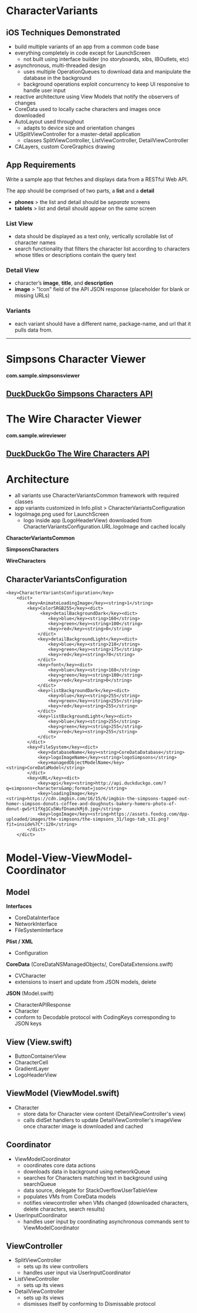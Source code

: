 # CharacterVariants

## iOS Techniques Demonstrated
- build multiple variants of an app from a common code base
- everything completely in code except for LaunchScreen
	* not built using interface builder (no storyboards, xibs, IBOutlets, etc)
- asynchronous, multi-threaded design 
	* uses multiple OperationQueues to download data and manipulate the database in the background
	* background operations exploit concurrency to keep UI responsive to handle user input
- reactive architecture using View Models that notify the observers of changes
- CoreData used to locally cache characters and images once downloaded
- AutoLayout used throughout 
	* adapts to device size and orientation changes
- UISplitViewController for a master-detail application
	* classes SplitViewController, ListViewController, DetailViewController
- CALayers, custom CoreGraphics drawing

## App Requirements
Write a sample app that fetches and displays data from a RESTful Web API. 

The app should be comprised of two parts, a **list** and a **detail** 
- **phones** > the list and detail should be *separate* screens
- **tablets** > list and detail should appear on the *same* screen

### List View
- data should be displayed as a text only, vertically scrollable list of character names
- search functionality that filters the character list according to characters whose titles or descriptions contain the query text

### Detail View
- character’s **image**, **title**, and **description**
- **image** > "Icon" field of the API JSON response (placeholder for blank or missing URLs)

### Variants
- each variant should have a different name, package-name, and url that it pulls data from.

--------------------
# Simpsons Character Viewer

**com.sample.simpsonsviewer**

**[DuckDuckGo Simpsons Characters API](http://api.duckduckgo.com/?q=simpsons+characters&format=json)**
--------------------
# The Wire Character Viewer

**com.sample.wireviewer**

**[DuckDuckGo The Wire Characters API](http://api.duckduckgo.com/?q=the+wire+characters&format=json)**
--------------------

# Architecture
- all variants use CharacterVariantsCommon framework with required classes
- app variants customized in Info.plist > CharacterVariantsConfiguration
- logoImage.png used for LaunchScreen
  - logo inside app (LogoHeaderView) downloaded from CharacterVariantsConfiguration.URL.logoImage and cached locally
  
**CharacterVariantsCommon**

**SimpsonsCharacters**

**WireCharacters**

## CharacterVariantsConfiguration
```
<key>CharacterVariantsConfiguration</key>
	<dict>
		<key>AnimateLoadingImage</key><string>1</string>
		<key>ColorSRGB255</key><dict>
			 <key>detailBackgroundDark</key><dict>
				<key>blue</key><string>160</string>
				<key>green</key><string>100</string>
				<key>red</key><string>0</string>
			</dict>
			<key>detailBackgroundLight</key><dict>
				<key>blue</key><string>210</string>
				<key>green</key><string>175</string>
				<key>red</key><string>70</string>
			</dict>
			<key>font</key><dict>
				<key>blue</key><string>160</string>
				<key>green</key><string>100</string>
				<key>red</key><string>0</string>
			</dict>
			<key>listBackgroundDark</key><dict>
				<key>blue</key><string>255</string>
				<key>green</key><string>255</string>
				<key>red</key><string>255</string>
			</dict>
			<key>listBackgroundLight</key><dict>
				<key>blue</key><string>255</string>
				<key>green</key><string>255</string>
				<key>red</key><string>255</string>
			</dict>
		</dict>
		<key>FileSystem</key><dict>
			<key>databaseName</key><string>CoreDataDatabase</string>
			<key>logoImageName</key><string>logoSimpsons</string>
			<key>managedObjectModelName</key><string>CoreDataModel</string>
		</dict>
		<key>URL</key><dict>
			<key>api</key><string>http://api.duckduckgo.com/?q=simpsons+characters&amp;format=json</string>
			<key>loadingImage</key><string>https://cdn.imgbin.com/16/15/6/imgbin-the-simpsons-tapped-out-homer-simpson-donuts-coffee-and-doughnuts-bakery-homero-photo-of-donut-gwSrt1fXg1Cu5WufDnamzkMj0.jpg</string>
			<key>logoImage</key><string>https://assets.foxdcg.com/dpp-uploaded/images/the-simpsons/the-simpsons_31/logo-tab_s31.png?fit=inside%7C*:120</string>
		</dict>
	</dict>
```


# Model-View-ViewModel-Coordinator

## Model
**Interfaces**
- CoreDataInterface
- NetworkInterface
- FileSystemInterface

**Plist / XML**
- Configuration

**CoreData** (CoreDataNSManagedObjects/, CoreDataExtensions.swift)
- CVCharacter
- extensions to insert and update from JSON models, delete

**JSON** (Model.swift)
- CharacterAPIResponse
- Character
- conform to Decodable protocol with CodingKeys corresponding to JSON keys

## View (View.swift)
- ButtonContainerView
- CharacterCell
- GradientLayer
- LogoHeaderView

## ViewModel (ViewModel.swift)
- Character
  * store data for Character view content (DetailViewController's view)
  * calls didSet handlers to update DetailViewController's imageView once character image is downloaded and cached 
  
## Coordinator
- ViewModelCoordinator
  * coordinates core data actions
  * downloads data in background using networkQueue
  * searches for Characters matching text in background using searchQueue
  * data source, delegate for StackOverflowUserTableView
  * populates VMs from CoreData models
  * notifies viewcontroller when VMs changed (downloaded characters, delete characters, search results)
- UserInputCoordinator
  * handles user input by coordinating asynchronous commands sent to ViewModelCoordinator
  
## ViewController
- SplitViewController
  * sets up its view controllers
  * handles user input via UserInputCoordinator
- ListViewController
  * sets up its views
- DetailViewController
  * sets up its views
  * dismisses itself by conforming to Dismissable protocol
